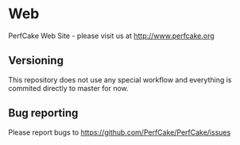 Web
===

PerfCake Web Site - please visit us at http://www.perfcake.org

Versioning
----------

This repository does not use any special workflow and everything is commited directly to master for now.

Bug reporting
-------------

Please report bugs to https://github.com/PerfCake/PerfCake/issues
